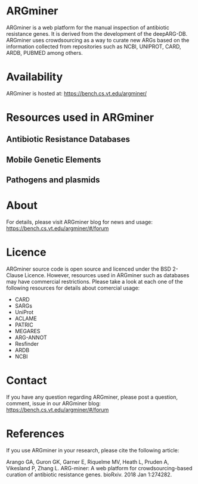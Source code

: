 # ARGminer

ARGminer is a web platform for the manual inspection of antibiotic resistance genes. It is derived from the development of the deepARG-DB. ARGminer uses crowdsourcing as a way to curate new ARGs based on the information collected from repositories such as NCBI, UNIPROT, CARD, ARDB, PUBMED among others.

# Availability
ARGminer is hosted at: https://bench.cs.vt.edu/argminer/

# Resources used in ARGminer

## Antibiotic Resistance Databases

## Mobile Genetic Elements

## Pathogens and plasmids

# About
For details, please visit ARGminer blog for news and usage: https://bench.cs.vt.edu/argminer/#/forum

# Licence
ARGminer source code is open source and licenced under the BSD 2-Clause Licence. However, resources used in ARGminer such as databases may have commercial restrictions. Please take a look at each one of the following resources for details about comercial usage:

* CARD
* SARGs
* UniProt
* ACLAME
* PATRIC
* MEGARES
* ARG-ANNOT
* Resfinder
* ARDB
* NCBI


# Contact
If you have any question regarding ARGminer, please post a question, comment, issue in our ARGminer blog: https://bench.cs.vt.edu/argminer/#/forum

# References
If you use ARGminer in your research, please cite the following article:

Arango GA, Guron GK, Garner E, Riquelme MV, Heath L, Pruden A, Vikesland P, Zhang L. ARG-miner: A web platform for crowdsourcing-based curation of antibiotic resistance genes. bioRxiv. 2018 Jan 1:274282.

<!-- ## Installation setup -->

<!-- To get argpedia running in a development environment just do this into your server:

    git clone https://github.com/gaarangoa/ARG-inspect.git
    cd ARG-inspect/docker/
    docker-compose build
    docker-compose -p ARGpedia up -d

Then, you will get a copy of the full project in your system. To enable the system to the web you need to configure the server environment. For apache, just add the next lines to the /etc/apache2/sites-enabled/000-default.conf  file:

    ProxyPass /argpedia http://localhost:8081
    ProxyPass /argpedia http://localhost:4431

To compile the angular project just type:

    ng build --base-href /argminer/ --env=prod

# move database from local to production
make a copy of the database. Go inside the container and do this!

        mongodump --host localhost --port 27897 --db argpedia --username xxx --password xxx
        mongorestore --host localhost --port 27897 /data/db/dump/ -->

